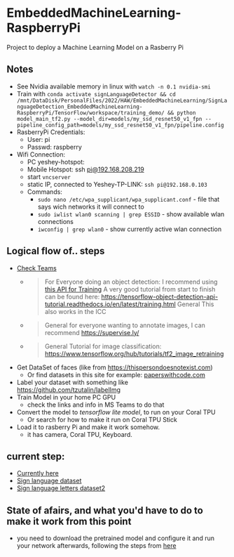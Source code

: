 # EmbeddedMachineLearning-RaspberryPi

Project to deploy a Machine Learning Model on a Rasberry Pi

## Notes

- See Nvidia available memory in linux with `watch -n 0.1 nvidia-smi`
- Train with `conda activate signLanguageDetector && cd /mnt/DataDisk/PersonalFiles/2022/HAW/EmbeddedMachineLearning/SignLanguageDetection_EmbeddedMachineLearning-RaspberryPi/TensorFlow/workspace/training_demo/ && python model_main_tf2.py --model_dir=models/my_ssd_resnet50_v1_fpn --pipeline_config_path=models/my_ssd_resnet50_v1_fpn/pipeline.config`
- RasberryPi Credentials:
  - User: pi
  - Passwd: raspberry
- Wifi Connection:
  - PC yeshey-hotspot: 
  - Mobile Hotspot: ssh pi@192.168.208.219
  - start `vncserver`
  - static IP, connected to Yeshey-TP-LINK: `ssh pi@192.168.0.103`
  - Commands:
    - `sudo nano /etc/wpa_supplicant/wpa_supplicant.conf` - file that says wich networks it will connect to
    - `sudo iwlist wlan0 scanning | grep ESSID` - show available wlan connections
    - `iwconfig | grep wlan0` - show currently active wlan connection

## Logical flow of.. steps

- [Check Teams](https://teams.microsoft.com/_#/school/conversations/General?threadId=19:r1IGvssAqzPBmvBm8wHKg16bVGiFaaG_P8K87bbHE941@thread.tacv2&ctx=channel)
  - >  For Everyone doing an object detection: I recommend using [this API for Training](https://github.com/tensorflow/models/tree/master/research/object_detection) A very good tutorial from start to finish can be found here: https://tensorflow-object-detection-api-tutorial.readthedocs.io/en/latest/training.html General This also works in the ICC 
  - > General for everyone wanting to annotate images, I can recommend https://supervise.ly/
  - > General Tutorial for image classification: https://www.tensorflow.org/hub/tutorials/tf2_image_retraining
- Get DataSet of faces (like from https://thispersondoesnotexist.com)
  - Or find datasets in this site for example: [paperswithcode.com](https://paperswithcode.com) 
- Label your dataset with something like https://github.com/tzutalin/labelImg
- Train Model in your home PC GPU 
  - check the links and info in MS Teams to do that
- Convert the model to *tensorflow lite model*, to run on your Coral TPU
  - Or search for how to make it run on Coral TPU Stick
- Load it to rasberry Pi and make it work somehow.
  - it has camera, Coral TPU, Keyboard.

## current step:
- [Currently here](https://tensorflow-object-detection-api-tutorial.readthedocs.io/en/latest/training.html#training-the-model)
- [Sign language dataset](https://paperswithcode.com/dataset/wlasl)
- [Sign language letters dataset2](https://www.kaggle.com/datasets/grassknoted/asl-alphabet)

## State of afairs, and what you'd have to do to make it work from this point
- you need to download the pretrained model and configure it and run your network afterwards, following the steps from [here](https://tensorflow-object-detection-api-tutorial.readthedocs.io/en/latest/training.html#download-pre-trained-model)